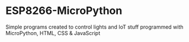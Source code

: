 # ESP8266-MicroPython
Simple programs created to control lights and IoT stuff programmed with MicroPython, HTML, CSS &amp; JavaScript
